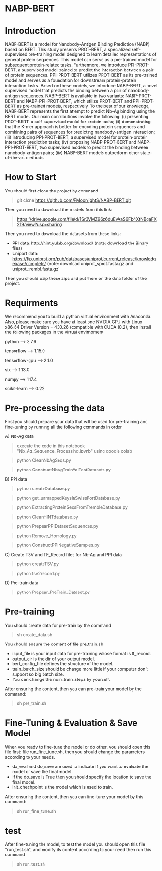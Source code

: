 # NABP-BERT

# Introduction
NABP-BERT is a model for Nanobody-Antigen Binding Prediction (NABP)  based on BERT.
This study presents PROT-BERT, a specialized self-supervised pre-training model designed to learn detailed representations of general protein sequences. This model can serve as a pre-trained model for subsequent protein-related tasks.  Furthermore, we introduce PPI-PROT-BERT, a supervised model trained to predict the interaction between a pair of protein sequences. PPI-PROT-BERT utilizes PROT-BERT as its pre-trained model and serves as a foundation for downstream protein-protein interaction tasks. Based on these models, we introduce  NABP-BERT, a novel supervised model that predicts the binding between a pair of nanobody-antigen sequences. NABP-BERT is available in two variants: NABP-PROT-BERT and NABP-PPI-PROT-BERT, which utilize PROT-BERT and PPI-PROT-BERT as pre-trained models, respectively.
To the best of our knowledge, NABP-BERT  represents the first attempt to predict Nb-Ag binding using the BERT model. Our main contributions involve the following: (i) presenting PROT-BERT, a self-supervised model for protein tasks; (ii) demonstrating that the K-mer approach is better for encoding protein sequences and combining pairs of sequences for predicting nanobody-antigen interaction; (iii) introducing PPI-PROT-BERT, a supervised model for protein-protein interaction prediction tasks; (iv) proposing NABP-PROT-BERT and NABP-PPI-PROT-BERT,  two supervised models to predict the binding between nanobody-antigen pairs; (iiv) NABP-BERT models outperform other state-of-the-art methods.
# How to Start
You should first clone the project by command
>git clone https://github.com/FMoonlightS/NABP-BERT.git

Then you need to download the models from this link:
>https://drive.google.com/file/d/1Sr3VMZ96z6duEvAaS6Fb4XtNBqaFX219/view?usp=sharing
 
Then you need to download the datasets from these links:
- PPI data: http://hint.yulab.org/download/ (note: download the Binary files)
- Uniport data: https://ftp.uniprot.org/pub/databases/uniprot/current_release/knowledgebase/complete/ (note: download uniprot_sprot.fasta.gz and uniprot_trembl.fasta.gz)

Then you should uzip these zips and put them on the data folder of the project.

# Requirments 
We recommend you to build a python virtual environment with Anaconda. Also, please make sure you have at least one NVIDIA GPU with Linux x86_64 Driver Version = 430.26 (compatible with CUDA 10.2), then install the following packages in the virtual envirnoment

python -->                    3.7.6

tensorflow -->                1.15.0

tensorflow-gpu -->            2.1.0

six -->                       1.13.0

numpy -->                     1.17.4

scikit-learn -->              0.22

# Pre-processing the data
First you should prepare your data that will be used for pre-training and fine-tuning by running all the following commands in order

A) Nb-Ag data
> execute the code in this notebook "Nb_Ag_Sequence_Processing.ipynb" using google colab

> python CleanNbAgSeqs.py 
  
> python ConstructNbAgTrainValTestDatasets.py

B) PPI data
> python createDatabase.py

> python get_unmappedKeysInSwissPortDatabase.py

> python ExtractingProteinSeqsFromTrembleDatabase.py

> python CleanHINTdatabase.py

> python PrepearPPIDatasetSequences.py

> python Remove_Homology.py

> python ConstructPPINegativeSamples.py
 
C) Create TSV and TF_Record files for Nb-Ag and PPI data
> python createTSV.py

> python tsv2record.py

D) Pre-train data
> python Prepear_PreTrain_Dataset.py

# Pre-training
 
You should create data for pre-train by the command
>sh create_data.sh
 
You should ensure the content of file pre_train.sh
- input_file is your input data for pre-training whose format is tf_record.  
- output_dir is the dir of your output model.
- bert_config_file defines the structure of the model.
- train_batch_size should be change more little if your computer don't support so big batch size.
- You can change the num_train_steps by yourself.

After ensuring the content, then you can pre-train your model by the command:
>sh pre_train.sh

# Fine-Tuning & Evaluation & Save Model
When you ready to fine-tune the model or do other, you should open this file first:
file run_fine_tune.sh, then you should change the parameters according to your needs.
- do_eval and do_save are used to indicate if you want to evaluate the model or save the final model.  
- If the do_save is True then you should specify the location to save the final model.
- init_chechpoint is the model which is used to train.

After ensuring the content, then you can fine-tune your model by this command:
> sh run_fine_tune.sh

# test
After fine-tuning the model, to test the model you should open this file "run_test.sh", and modify its content according to your need then run this command
> sh run_test.sh
